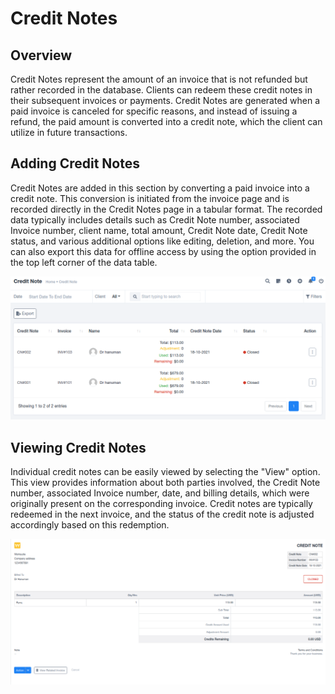 # Credit Notes

## Overview

Credit Notes represent the amount of an invoice that is not refunded but rather recorded in the database. Clients can redeem these credit notes in their subsequent invoices or payments. Credit Notes are generated when a paid invoice is canceled for specific reasons, and instead of issuing a refund, the paid amount is converted into a credit note, which the client can utilize in future transactions.

## Adding Credit Notes

Credit Notes are added in this section by converting a paid invoice into a credit note. This conversion is initiated from the invoice page and is recorded directly in the Credit Notes page in a tabular format. The recorded data typically includes details such as Credit Note number, associated Invoice number, client name, total amount, Credit Note date, Credit Note status, and various additional options like editing, deletion, and more. You can also export this data for offline access by using the option provided in the top left corner of the data table.

![AYU_TqsiN1MkrjpDnng7TPo4Zln7i6CWMw.png](Credit%20Notes/AYU_TqsiN1MkrjpDnng7TPo4Zln7i6CWMw.png)

## Viewing Credit Notes

Individual credit notes can be easily viewed by selecting the "View" option. This view provides information about both parties involved, the Credit Note number, associated Invoice number, date, and billing details, which were originally present on the corresponding invoice. Credit notes are typically redeemed in the next invoice, and the status of the credit note is adjusted accordingly based on this redemption.

![176YcSOJlrlia84qlGeEgMA0_Y4sEFi6_g.png](Credit%20Notes/176YcSOJlrlia84qlGeEgMA0_Y4sEFi6_g.png)

